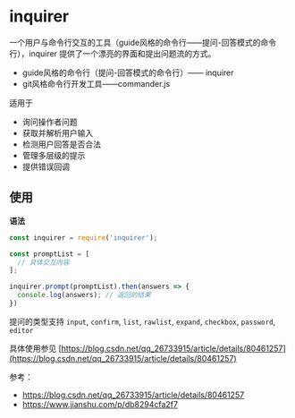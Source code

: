 # inquirer

一个用户与命令行交互的工具（guide风格的命令行——提问-回答模式的命令行），inquirer 提供了一个漂亮的界面和提出问题流的方式。

- guide风格的命令行（提问-回答模式的命令行）—— inquirer
- git风格命令行开发工具——commander.js

适用于

- 询问操作者问题
- 获取并解析用户输入
- 检测用户回答是否合法
- 管理多层级的提示
- 提供错误回调

## 使用

**语法**

```js
const inquirer = require('inquirer');

const promptList = [
  // 具体交互内容
];

inquirer.prompt(promptList).then(answers => {
  console.log(answers); // 返回的结果
})
```

提问的类型支持 `input`, `confirm`, `list`, `rawlist`, `expand`, `checkbox`, `password`, `editor`

具体使用参见 [https://blog.csdn.net/qq_26733915/article/details/80461257](https://blog.csdn.net/qq_26733915/article/details/80461257)

参考：

- https://blog.csdn.net/qq_26733915/article/details/80461257
- https://www.jianshu.com/p/db8294cfa2f7
